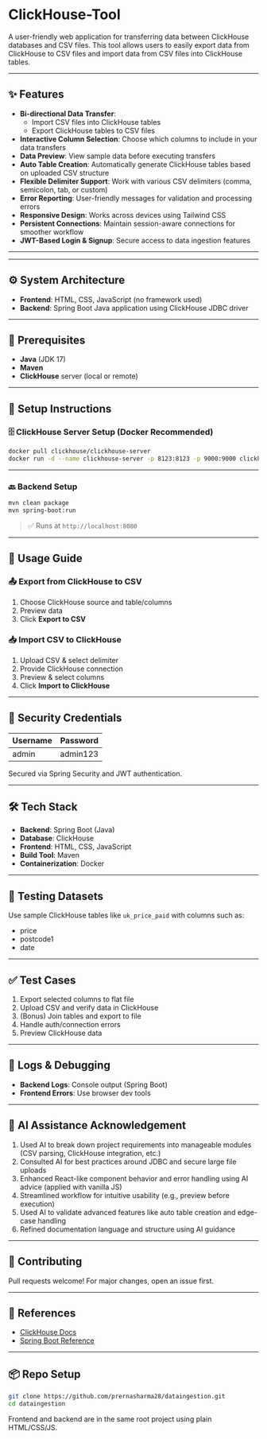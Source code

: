 # ClickHouse-Tool

A user-friendly web application for transferring data between ClickHouse databases and CSV files. This tool allows users to easily export data from ClickHouse to CSV files and import data from CSV files into ClickHouse tables.

---

## ✨ Features

- **Bi-directional Data Transfer**:
  - Import CSV files into ClickHouse tables
  - Export ClickHouse tables to CSV files
- **Interactive Column Selection**: Choose which columns to include in your data transfers
- **Data Preview**: View sample data before executing transfers
- **Auto Table Creation**: Automatically generate ClickHouse tables based on uploaded CSV structure
- **Flexible Delimiter Support**: Work with various CSV delimiters (comma, semicolon, tab, or custom)
- **Error Reporting**: User-friendly messages for validation and processing errors
- **Responsive Design**: Works across devices using Tailwind CSS
- **Persistent Connections**: Maintain session-aware connections for smoother workflow
- **JWT-Based Login & Signup**: Secure access to data ingestion features

---

---

## ⚙️ System Architecture

- **Frontend**: HTML, CSS, JavaScript (no framework used)
- **Backend**: Spring Boot Java application using ClickHouse JDBC driver

---

## 🔧 Prerequisites

- **Java** (JDK 17)
- **Maven**
- **ClickHouse** server (local or remote)

---

## 🚀 Setup Instructions

### 🗄️ ClickHouse Server Setup (Docker Recommended)
```bash
docker pull clickhouse/clickhouse-server
docker run -d --name clickhouse-server -p 8123:8123 -p 9000:9000 clickhouse/clickhouse-server
```

---

### 🔙 Backend Setup
```bash
mvn clean package
mvn spring-boot:run
```
> ✅ Runs at `http://localhost:8080`

---

## 🧭 Usage Guide

### 📤 Export from ClickHouse to CSV

1. Choose ClickHouse source and table/columns
2. Preview data
3. Click **Export to CSV**

### 📥 Import CSV to ClickHouse

1. Upload CSV & select delimiter
2. Provide ClickHouse connection
3. Preview & select columns
4. Click **Import to ClickHouse**

---

## 🔐 Security Credentials

Username | Password
--- | ---
admin | admin123

Secured via Spring Security and JWT authentication.

---

## 🛠️ Tech Stack

- **Backend**: Spring Boot (Java)
- **Database**: ClickHouse
- **Frontend**: HTML, CSS, JavaScript
- **Build Tool**: Maven
- **Containerization**: Docker

---

## 🧪 Testing Datasets

Use sample ClickHouse tables like `uk_price_paid` with columns such as:
- price
- postcode1
- date

---

## ✅ Test Cases

1. Export selected columns to flat file
2. Upload CSV and verify data in ClickHouse
3. (Bonus) Join tables and export to file
4. Handle auth/connection errors
5. Preview ClickHouse data

---

## 🧾 Logs & Debugging

- **Backend Logs**: Console output (Spring Boot)
- **Frontend Errors**: Use browser dev tools

---

## 📄 AI Assistance Acknowledgement

1. Used AI to break down project requirements into manageable modules (CSV parsing, ClickHouse integration, etc.)
2. Consulted AI for best practices around JDBC and secure large file uploads
3. Enhanced React-like component behavior and error handling using AI advice (applied with vanilla JS)
4. Streamlined workflow for intuitive usability (e.g., preview before execution)
5. Used AI to validate advanced features like auto table creation and edge-case handling
6. Refined documentation language and structure using AI guidance

---

## 🤝 Contributing

Pull requests welcome! For major changes, open an issue first.

---

## 🔗 References

- [ClickHouse Docs](https://clickhouse.com/docs)
- [Spring Boot Reference](https://docs.spring.io/spring-boot/index.html)

---

## 📦 Repo Setup

```bash
git clone https://github.com/prernasharma28/dataingestion.git
cd dataingestion
```

Frontend and backend are in the same root project using plain HTML/CSS/JS.